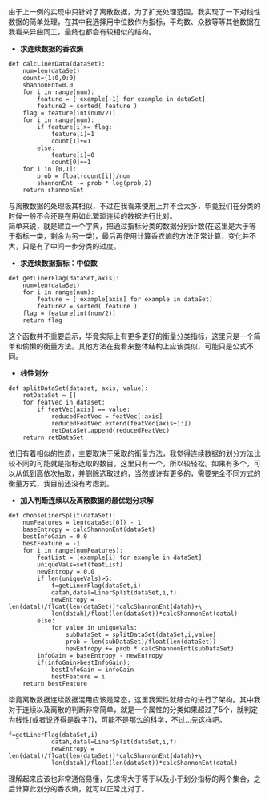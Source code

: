 由于上一例的实现中只针对了离散数据，为了扩充处理范围，我实现了一下对线性数据的简单处理，在其中我选择用中位数作为指标，平均数、众数等等其他数据在我看来异曲同工，最终也都会有较相似的结构。  

- **求连续数据的香农熵**  
```
def calcLinerData(dataSet):
    num=len(dataSet)
    count={1:0,0:0}
    shannonEnt=0.0
    for i in range(num):
        feature = [ example[-1] for example in dataSet]
        feature2 = sorted( feature )
    flag = feature[int(num/2)]
    for i in range(num):
        if feature[i]>= flag:
            feature[i]=1
            count[1]+=1
        else:
            feature[i]=0
            count[0]+=1
    for i in [0,1]:
        prob = float(count[i])/num
        shannonEnt -= prob * log(prob,2)
    return shannonEnt
```  
与离散数据的处理极其相似，不过在我看来使用上并不会太多，毕竟我们在分类的时候一般不会还是在用如此繁琐连续的数据进行比对。  
简单来说，就是建立一个字典，把通过指标分类的数据分别计数(在这里是大于等于指标一类，剩余为另一类)，最后再使用计算香农熵的方法正常计算，变化并不大，只是有了中间一步分类的过度。  

- **求连续数据指标：中位数**  
```
def getLinerFlag(dataSet,axis):
    num=len(dataSet)
    for i in range(num):
        feature = [ example[axis] for example in dataSet]
        feature2 = sorted( feature )
    flag = feature[int(num/2)]
    return flag
```  
这个函数并不重要启示，毕竟实际上有更多更好的衡量分类指标，这里只是一个简单和偷懒的衡量方法。其他方法在我看来整体结构上应该类似，可能只是公式不同。  
  

- **线性划分**  
```
def splitDataSet(dataset, axis, value):
    retDataSet = []
    for featVec in dataset:
        if featVec[axis] == value:
            reducedFeatVec = featVec[:axis]
            reducedFeatVec.extend(featVec[axis+1:])
            retDataSet.append(reducedFeatVec)
    return retDataSet
```  
依旧有着相似的性质，主要取决于采取的衡量方法，我觉得连续数据的划分方法比较不同的可能就是指标选取的数目，这里只有一个，所以较轻松。如果有多个，可以从低到高依次抽取，并删除选取过的，当然或许有更多的，需要完全不同方式的衡量方式，我目前还没有考虑到。  
  
- **加入判断连续以及离散数据的最优划分求解**  
```
def chooseLinerSplit(dataSet):
    numFeatures = len(dataSet[0]) - 1
    baseEntropy = calcShannonEnt(dataSet)
    bestInfoGain = 0.0
    bestFeature = -1
    for i in range(numFeatures):
        featList = [example[i] for example in dataSet]
        uniqueVals=set(featList)
        newEntropy = 0.0
        if len(uniqueVals)>5:
            f=getLinerFlag(dataSet,i)
            datah,datal=LinerSplit(dataSet,i,f)
            newEntropy = len(datal)/float(len(dataSet))*calcShannonEnt(datah)+\
            len(datah)/float(len(dataSet))*calcShannonEnt(datal)
        else:
            for value in uniqueVals:
                subDataSet = splitDataSet(dataSet,i,value)
                prob = len(subDataSet)/float(len(dataSet))
                newEntropy += prob * calcShannonEnt(subDataSet)
        infoGain = baseEntropy - newEntropy
        if(infoGain>bestInfoGain):
            bestInfoGain = infoGain
            bestFeature = i
    return bestFeature
```  
毕竟离散数据连续数据混用应该是常态，这里我索性就综合的进行了架构。其中我对于连续以及离散的判断非常简单，就是一个属性的分类如果超过了5个，就判定为线性(或者说还得是数字?)，可能不是那么的科学，不过...先这样吧。  
```
f=getLinerFlag(dataSet,i)
            datah,datal=LinerSplit(dataSet,i,f)
            newEntropy = len(datal)/float(len(dataSet))*calcShannonEnt(datah)+\
            len(datah)/float(len(dataSet))*calcShannonEnt(datal)
```  
理解起来应该也非常通俗易懂，先求得大于等于以及小于划分指标的两个集合，之后计算此划分的香农熵，就可以正常比对了。
